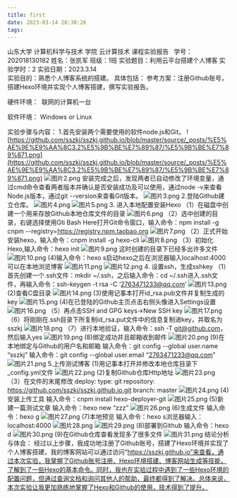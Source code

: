 ```yaml
---
title: first
date: 2023-03-14 20:38:26
tags:
---
```

 山东大学   计算机科学与技术   学院
    云计算技术   课程实验报告
 
学号：202018130182	姓名：张凯军 	班级：1班 
 实验题目：利用云平台搭建个人博客
实验学时：2	实验日期：2023.3.14    
实验目的：熟悉个人博客系统的搭建。
 具体包括：
参考方案：注册Github账号，搭建Hexo环境并实现个人博客搭建，撰写实验报告。


 硬件环境： 
联网的计算机一台


 软件环境：
Windows or Linux

 
 实验步骤与内容：
1.首先安装两个需要使用的软件node.js和Git。
![https://github.com/sszkj/sszkj.github.io/blob/master/source/_posts/%E5%AE%9E%E9%AA%8C3.2%E5%9B%BE%E7%89%87/%E5%9B%BE%E7%89%871.png](https://github.com/sszkj/sszkj.github.io/blob/master/source/_posts/%E5%AE%9E%E9%AA%8C3.2%E5%9B%BE%E7%89%87/%E5%9B%BE%E7%89%871.png)
![图片2.png](https://github.com/sszkj/sszkj.github.io/blob/master/%E5%9B%BE%E7%89%872.png)
安装完成之后，发现两者已自动修改了环境变量，通过cmd命令查看两者版本并确认是否安装成功及可以使用，通过node -v来查看Node.js版本，通过git --version来查看Git版本。
![图片3.png](https://github.com/sszkj/sszkj.github.io/blob/master/%E5%9B%BE%E7%89%873.png)
2.登陆Github建立仓库。
![图片4.png](https://github.com/sszkj/sszkj.github.io/blob/master/%E5%9B%BE%E7%89%874.png)
![图片5.png](https://github.com/sszkj/sszkj.github.io/blob/master/%E5%9B%BE%E7%89%875.png)
3. 进入本地配置安装Hexo
（1）在磁盘中创建一个用来存放Github本地仓库文件的目录
![图片6.png](https://github.com/sszkj/sszkj.github.io/blob/master/%E5%9B%BE%E7%89%876.png)
（2）选中创建的目录，右键选择使用Gti Bash Here打开Git命令窗口，输入命令：npm install -g cnpm --registry=https://registry.npm.taobao.org
![图片7.png](https://github.com/sszkj/sszkj.github.io/blob/master/%E5%9B%BE%E7%89%877.png)
（2）正式开始安装hexo，输入命令：cnpm install -g hexo-cli
![图片8.png](https://github.com/sszkj/sszkj.github.io/blob/master/%E5%9B%BE%E7%89%878.png)
（3）初始化Hexo,输入命令：hexo init
![图片9.png](https://github.com/sszkj/sszkj.github.io/blob/master/%E5%9B%BE%E7%89%879.png)
这时创建的目录下已经多出许多文件
![图片10.png](https://github.com/sszkj/sszkj.github.io/blob/master/%E5%9B%BE%E7%89%8710.png)
(4)输入命令：hexo s启动hexo之后在浏览器输入localhost:4000可以在本地浏览博客
![图片11.png](https://github.com/sszkj/sszkj.github.io/blob/master/%E5%9B%BE%E7%89%8711.png)
![图片12.png](https://github.com/sszkj/sszkj.github.io/blob/master/%E5%9B%BE%E7%89%8712.png)
4. 设置ssh，生成sshkey
（1）首先创建一个.ssh文件：mkdir ~/.ssh，之后输入命令：cd ~/.ssh进入.ssh文件，再输入命令：ssh-keygen -t rsa -C ‘2763471233@qq.com’
![图片13.png](https://github.com/sszkj/sszkj.github.io/blob/master/%E5%9B%BE%E7%89%8713.png)
(2)查看C盘目录
![图片14.png](https://github.com/sszkj/sszkj.github.io/blob/master/%E5%9B%BE%E7%89%8714.png)
(3)使用记事本打开id_rsa.pub文件并复制生成的key
![图片15.png](https://github.com/sszkj/sszkj.github.io/blob/master/%E5%9B%BE%E7%89%8715.png)
(4)在已登陆的Github主页点击右侧头像进入Settings设置
![图片16.png](https://github.com/sszkj/sszkj.github.io/blob/master/%E5%9B%BE%E7%89%8716.png)
（5）再点击SSH and GPG keys->New SSH key
![图片17.png](https://github.com/sszkj/sszkj.github.io/blob/master/%E5%9B%BE%E7%89%8717.png)
（6）将刚刚在.ssh目录下所复制id_rsa.put文件中的信息复制进key，并取名为sszkj
![图片18.png](https://github.com/sszkj/sszkj.github.io/blob/master/%E5%9B%BE%E7%89%8718.png)
（7）进行本地验证，输入命令：ssh -T git@github.com，然后输入yes
![图片19.png](https://github.com/sszkj/sszkj.github.io/blob/master/%E5%9B%BE%E7%89%8719.png)
(8)绑定成功并且邮箱收到邮件
![图片20.png](https://github.com/sszkj/sszkj.github.io/blob/master/%E5%9B%BE%E7%89%8720.png)
(9)在本地绑定与Github的用户名和邮箱
输入命令：git config --global user.name “sszkj”
输入命令：git config --global user.email “2763471233@qq.com”
![图片21.png](https://github.com/sszkj/sszkj.github.io/blob/master/%E5%9B%BE%E7%89%8721.png)
5.上传测试博客
(1)用记事本打开并修改本地仓库目录下_config.yml文件
![图片22.png](https://github.com/sszkj/sszkj.github.io/blob/master/%E5%9B%BE%E7%89%8722.png)
(2)复制Github仓库Http地址
![图片23.png](https://github.com/sszkj/sszkj.github.io/blob/master/%E5%9B%BE%E7%89%8723.png)
（3）在文件的末尾修改
deploy:
type: git
repository: https://github.com/sszkj/sszkj.github.io.git
branch: master
![图片24.png](https://github.com/sszkj/sszkj.github.io/blob/master/%E5%9B%BE%E7%89%8724.png)
(4)安装上传工具
输入命令：cnpm install hexo-deployer-git
![图片25.png](https://github.com/sszkj/sszkj.github.io/blob/master/%E5%9B%BE%E7%89%8725.png)
(5)新建一篇测试文章
输入命令：hexo new “zzz”
![图片26.png](https://github.com/sszkj/sszkj.github.io/blob/master/%E5%9B%BE%E7%89%8726.png)
(6)生成文件
输入命令：hexo g
![图片27.png](https://github.com/sszkj/sszkj.github.io/blob/master/%E5%9B%BE%E7%89%8727.png)
(7)本地预览
输入命令：hexo s浏览器输入：localhost:4000
![图片28.png](https://github.com/sszkj/sszkj.github.io/blob/master/%E5%9B%BE%E7%89%8728.png)
![图片29.png](https://github.com/sszkj/sszkj.github.io/blob/master/%E5%9B%BE%E7%89%8729.png)
(8)部署到Github
输入命令：hexo d
![图片30.png](https://github.com/sszkj/sszkj.github.io/blob/master/%E5%9B%BE%E7%89%8730.png)
(9)在Github仓库查看发现多了很多文件
![图片31.png](https://github.com/sszkj/sszkj.github.io/blob/master/%E5%9B%BE%E7%89%8731.png)
结论分析与体会：
经过以上步骤，我成功地注册了Github账号，搭建了Hexo环境并实现了个人博客搭建，我的博客网站可以通过访问“https://sszkj.github.io”来查看，通过本次实验，我掌握了Github账号注册、Hexo环境搭建、博客网站生成等技能，了解到了一些Hexo的基本命令。同时，我也在实验过程中遇到了一些Hexo环境的配置问题，但通过查询文档和询问其他人的帮助，最终都得到了解决。总体来说，本次实验让我更加熟练地掌握了Hexo和Github的使用，技术得到了提升。






